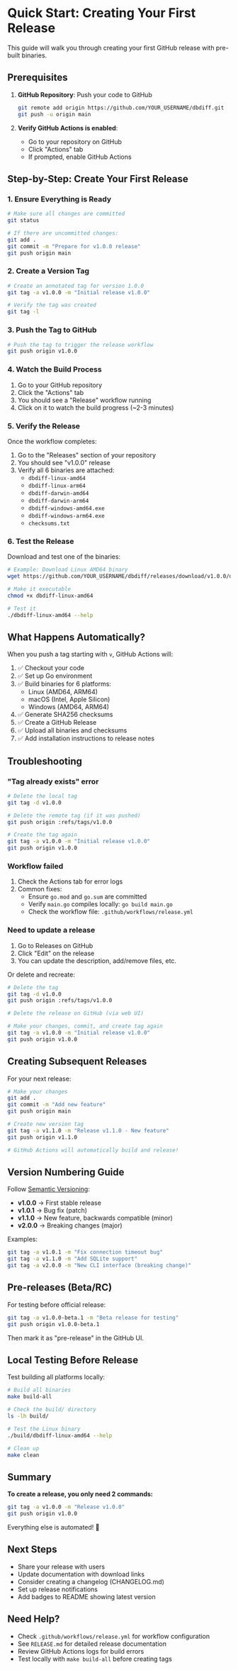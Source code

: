# Quick Start: Creating Your First Release

This guide will walk you through creating your first GitHub release with pre-built binaries.

## Prerequisites

1. **GitHub Repository**: Push your code to GitHub
   ```bash
   git remote add origin https://github.com/YOUR_USERNAME/dbdiff.git
   git push -u origin main
   ```

2. **Verify GitHub Actions is enabled**: 
   - Go to your repository on GitHub
   - Click "Actions" tab
   - If prompted, enable GitHub Actions

## Step-by-Step: Create Your First Release

### 1. Ensure Everything is Ready

```bash
# Make sure all changes are committed
git status

# If there are uncommitted changes:
git add .
git commit -m "Prepare for v1.0.0 release"
git push origin main
```

### 2. Create a Version Tag

```bash
# Create an annotated tag for version 1.0.0
git tag -a v1.0.0 -m "Initial release v1.0.0"

# Verify the tag was created
git tag -l
```

### 3. Push the Tag to GitHub

```bash
# Push the tag to trigger the release workflow
git push origin v1.0.0
```

### 4. Watch the Build Process

1. Go to your GitHub repository
2. Click the "Actions" tab
3. You should see a "Release" workflow running
4. Click on it to watch the build progress (~2-3 minutes)

### 5. Verify the Release

Once the workflow completes:

1. Go to the "Releases" section of your repository
2. You should see "v1.0.0" release
3. Verify all 6 binaries are attached:
   - `dbdiff-linux-amd64`
   - `dbdiff-linux-arm64`
   - `dbdiff-darwin-amd64`
   - `dbdiff-darwin-arm64`
   - `dbdiff-windows-amd64.exe`
   - `dbdiff-windows-arm64.exe`
   - `checksums.txt`

### 6. Test the Release

Download and test one of the binaries:

```bash
# Example: Download Linux AMD64 binary
wget https://github.com/YOUR_USERNAME/dbdiff/releases/download/v1.0.0/dbdiff-linux-amd64

# Make it executable
chmod +x dbdiff-linux-amd64

# Test it
./dbdiff-linux-amd64 --help
```

## What Happens Automatically?

When you push a tag starting with `v`, GitHub Actions will:

1. ✅ Checkout your code
2. ✅ Set up Go environment
3. ✅ Build binaries for 6 platforms:
   - Linux (AMD64, ARM64)
   - macOS (Intel, Apple Silicon)
   - Windows (AMD64, ARM64)
4. ✅ Generate SHA256 checksums
5. ✅ Create a GitHub Release
6. ✅ Upload all binaries and checksums
7. ✅ Add installation instructions to release notes

## Troubleshooting

### "Tag already exists" error

```bash
# Delete the local tag
git tag -d v1.0.0

# Delete the remote tag (if it was pushed)
git push origin :refs/tags/v1.0.0

# Create the tag again
git tag -a v1.0.0 -m "Initial release v1.0.0"
git push origin v1.0.0
```

### Workflow failed

1. Check the Actions tab for error logs
2. Common fixes:
   - Ensure `go.mod` and `go.sum` are committed
   - Verify `main.go` compiles locally: `go build main.go`
   - Check the workflow file: `.github/workflows/release.yml`

### Need to update a release

1. Go to Releases on GitHub
2. Click "Edit" on the release
3. You can update the description, add/remove files, etc.

Or delete and recreate:
```bash
# Delete the tag
git tag -d v1.0.0
git push origin :refs/tags/v1.0.0

# Delete the release on GitHub (via web UI)

# Make your changes, commit, and create tag again
git tag -a v1.0.0 -m "Initial release v1.0.0"
git push origin v1.0.0
```

## Creating Subsequent Releases

For your next release:

```bash
# Make your changes
git add .
git commit -m "Add new feature"
git push origin main

# Create new version tag
git tag -a v1.1.0 -m "Release v1.1.0 - New feature"
git push origin v1.1.0

# GitHub Actions will automatically build and release!
```

## Version Numbering Guide

Follow [Semantic Versioning](https://semver.org/):

- **v1.0.0** → First stable release
- **v1.0.1** → Bug fix (patch)
- **v1.1.0** → New feature, backwards compatible (minor)
- **v2.0.0** → Breaking changes (major)

Examples:
```bash
git tag -a v1.0.1 -m "Fix connection timeout bug"
git tag -a v1.1.0 -m "Add SQLite support"
git tag -a v2.0.0 -m "New CLI interface (breaking change)"
```

## Pre-releases (Beta/RC)

For testing before official release:

```bash
git tag -a v1.0.0-beta.1 -m "Beta release for testing"
git push origin v1.0.0-beta.1
```

Then mark it as "pre-release" in the GitHub UI.

## Local Testing Before Release

Test building all platforms locally:

```bash
# Build all binaries
make build-all

# Check the build/ directory
ls -lh build/

# Test the Linux binary
./build/dbdiff-linux-amd64 --help

# Clean up
make clean
```

## Summary

**To create a release, you only need 2 commands:**

```bash
git tag -a v1.0.0 -m "Release v1.0.0"
git push origin v1.0.0
```

Everything else is automated! 🚀

## Next Steps

- Share your release with users
- Update documentation with download links
- Consider creating a changelog (CHANGELOG.md)
- Set up release notifications
- Add badges to README showing latest version

## Need Help?

- Check `.github/workflows/release.yml` for workflow configuration
- See `RELEASE.md` for detailed release documentation
- Review GitHub Actions logs for build errors
- Test locally with `make build-all` before creating tags

